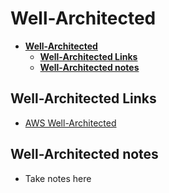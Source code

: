 # **Well-Architected**

- [**Well-Architected**](#well-architected)
  - [**Well-Architected Links**](#well-architected-links)
  - [**Well-Architected notes**](#well-architected-notes)

## **Well-Architected Links**

- [AWS Well-Architected](https://aws.amazon.com/architecture/well-architected/)

## **Well-Architected notes**

- Take notes here
